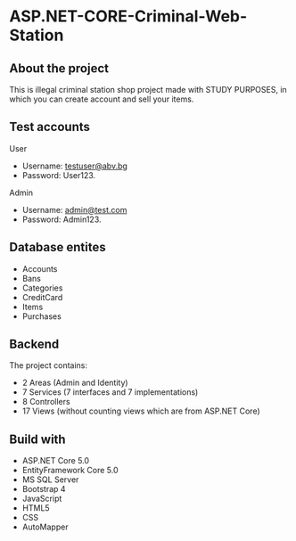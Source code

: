 # ASP.NET-CORE-Criminal-Web-Station
 
## About the project
  This is illegal criminal station shop project made with STUDY PURPOSES, in which you can create account and sell your items.
  
## Test accounts
User
- Username: testuser@abv.bg
- Password: User123.

Admin
- Username: admin@test.com
- Password: Admin123.
## Database entites
- Accounts
- Bans
- Categories
- CreditCard
- Items
- Purchases
## Backend
  The project contains:
- 2 Areas (Admin and Identity)
- 7 Services (7 interfaces and 7 implementations)
- 8 Controllers
- 17 Views (without counting views which are from ASP.NET Core)
## Build with
- ASP.NET Core 5.0
- EntityFramework Core 5.0
- MS SQL Server
- Bootstrap 4
- JavaScript
- HTML5
- CSS
- AutoMapper
